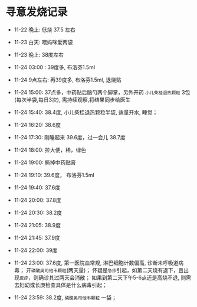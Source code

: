 <!---
markmeta_author: wongoo
markmeta_date: 2019-11-24
markmeta_title: 寻意发烧记录
markmeta_categories: 伤病
markmeta_tags: 寻意,发烧
-->


# 寻意发烧记录

- 11-22 晚上:  低烧 37.5 左右
- 11-23 白天:  喂妈咪爱两袋
- 11-23 晚上:  38度左右
- 11-24 03:00 : 39度多, 布洛芬1.5ml
- 11-24 9点左右: 再39度多, 布洛芬1.5ml, 退烧贴
- 11-24 15:00: 37点多，中药贴后脑勺两个脚掌，另外开药 `小儿柴桂退热颗粒` 3包(每次半袋,每日3次), 需持续观察,将结果同步给医生
- 11-24 15:40: 38.4度, 小儿柴桂退热颗粒半袋, 适量开水, 睡觉；
- 11-24 16:20: 38.6度
- 11-24 17:30: 刚睡起来 39.6度，过一会儿 38.7度
- 11-24 18:00: 拉大便，稀，绿色		
- 11-24 19:00: 撕掉中药贴膏
- 11-24 19:10: 39.6度， 布洛芬1.5ml
- 11-24 19:40: 37.6度
- 11-24 20:00: 37.8度
- 11-24 20:30: 38.2度
- 11-24 21:05: 38.9度
- 11-24 21:45: 37.9度
- 11-24 22:00: 39度
- 11-24 23:00: 37.6度, 第一医院血常规, 淋巴细胞计数偏高, 诊断未呼吸道病毒；
	开`磷酸奥司他韦颗粒`(两天量)；
	怀疑是`急疹`引起，如第二天烧有退下，且出现`皮疹`，则确诊其过两天会消散；
	如果到第二天下午5-6点还是高烧不退, 则需去妇幼或长庚检查具体是什么病毒引起；

- 11-24 23:59: 38.2度, `磷酸奥司他韦颗粒` 一袋；




